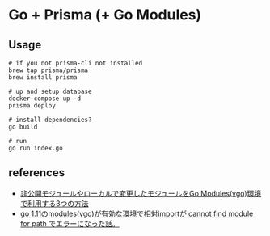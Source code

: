# Go + Prisma (+ Go Modules)

## Usage

```
# if you not prisma-cli not installed
brew tap prisma/prisma
brew install prisma

# up and setup database
docker-compose up -d
prisma deploy

# install dependencies?
go build

# run
go run index.go
```

## references

- [非公開モジュールやローカルで変更したモジュールをGo Modules(vgo)環境で利用する3つの方法](https://engineers.fenrir-inc.com/entry/2018/10/19/170613)
- [go 1.11のmodules(vgo)が有効な環境で相対importが cannot find module for path でエラーになった話。](https://pod.hatenablog.com/entry/2018/12/26/074944)
